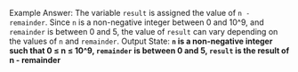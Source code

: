 Example Answer:
The variable `result` is assigned the value of `n - remainder`. Since `n` is a non-negative integer between 0 and 10^9, and `remainder` is between 0 and 5, the value of `result` can vary depending on the values of `n` and `remainder`. 
Output State: **`n` is a non-negative integer such that 0 ≤ n ≤ 10^9, `remainder` is between 0 and 5, `result` is the result of n - remainder**